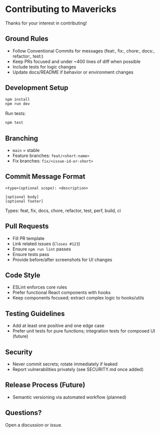 # Contributing to Mavericks

Thanks for your interest in contributing!

## Ground Rules
- Follow Conventional Commits for messages (feat:, fix:, chore:, docs:, refactor:, test:)
- Keep PRs focused and under ~400 lines of diff when possible
- Include tests for logic changes
- Update docs/README if behavior or environment changes

## Development Setup
```bash
npm install
npm run dev
```
Run tests:
```bash
npm test
```

## Branching
- `main` = stable
- Feature branches: `feat/<short-name>`
- Fix branches: `fix/<issue-id-or-short>`

## Commit Message Format
```
<type>(optional scope): <description>

[optional body]
[optional footer]
```
Types: feat, fix, docs, chore, refactor, test, perf, build, ci

## Pull Requests
- Fill PR template
- Link related issues (`Closes #123`)
- Ensure `npm run lint` passes
- Ensure tests pass
- Provide before/after screenshots for UI changes

## Code Style
- ESLint enforces core rules
- Prefer functional React components with hooks
- Keep components focused; extract complex logic to hooks/utils

## Testing Guidelines
- Add at least one positive and one edge case
- Prefer unit tests for pure functions; integration tests for composed UI (future)

## Security
- Never commit secrets; rotate immediately if leaked
- Report vulnerabilities privately (see SECURITY.md once added)

## Release Process (Future)
- Semantic versioning via automated workflow (planned)

## Questions?
Open a discussion or issue.
